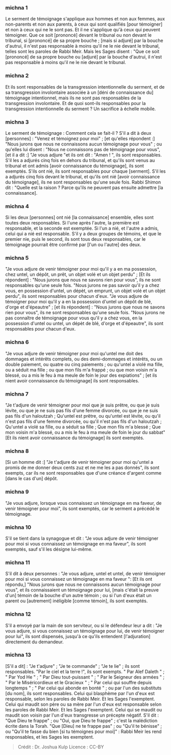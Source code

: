 
### michna 1
Le serment de témoignage s'applique aux hommes et non aux femmes, aux non-parents et non aux parents, à ceux qui sont qualifiés [pour témoigner] et non à ceux qui ne le sont pas.  Et il ne s'applique qu'à ceux qui peuvent témoigner. Que ce soit [prononcé] devant le tribunal ou non devant le tribunal, si [prononcé] de sa propre bouche ; [mais si adjuré] par la bouche d'autrui, il n'est pas responsable à moins qu'il ne le nie devant le tribunal, telles sont les paroles de Rabbi Meir. Mais les Sages disent :  "Que ce soit [prononcé] de sa propre bouche ou [adjuré] par la bouche d'autrui, il n'est pas responsable à moins qu'il ne le nie devant le tribunal.

### michna 2
Et ils sont responsables de la transgression intentionnelle du serment, et de sa transgression involontaire associée à un [déni de connaissance du] témoignage intentionnel, mais ils ne sont pas responsables de la transgression involontaire. Et de quoi sont-ils responsables pour la transgression intentionnelle du serment ? Un sacrifice à échelle mobile.

### michna 3
Le serment de témoignage :  Comment cela se fait-il ? S'il a dit à deux [personnes] :  "Venez et témoignez pour moi" ; [et qu'elles répondent :] "Nous jurons que nous ne connaissons aucun témoignage pour vous" ; ou qu'elles lui disent :  "Nous ne connaissons pas de témoignage pour vous", [et il a dit :] "Je vous adjure "et ils ont dit : "Amen ! ", ils sont responsables. S'il les a adjurés cinq fois en dehors du tribunal, et qu'ils sont venus au tribunal et ont admis [avoir connaissance du témoignage], ils sont exemptés. S'ils ont nié, ils sont responsables pour chaque [serment]. S'il les a adjurés cinq fois devant le tribunal, et qu'ils ont nié [avoir connaissance du témoignage], ils ne sont responsables qu'une seule fois. Rabbi Shimon dit : "Quelle est la raison ?   Parce qu'ils ne peuvent pas ensuite admettre [la connaissance].

### michna 4
Si les deux [personnes] ont nié [la connaissance] ensemble, elles sont toutes deux responsables. Si l'une après l'autre, la première est responsable, et la seconde est exemptée. Si l'un a nié, et l'autre a admis, celui qui a nié est responsable. S'il y a deux groupes de témoins, et que le premier nie, puis le second, ils sont tous deux responsables, car le témoignage pourrait être confirmé par [l'un ou l'autre] des deux.

### michna 5
"Je vous adjure de venir témoigner pour moi qu'il y a en ma possession, chez untel, un dépôt, un prêt, un objet volé et un objet perdu" ; [Et ils répondent] :  "Nous jurons que nous ne savons rien pour vous", ils ne sont responsables qu'une seule fois. "Nous jurons ne pas savoir qu'il y a chez vous, en possession d'untel, un dépèt, un emprunt, un objet volé et un objet perdu", ils sont responsables pour chacun d'eux. "Je vous adjure de témoigner pour moi qu'il y a en la possession d'untel un dépôt de blé, d'orge et d'épeautre" ; [et ils répondent] :  "Nous jurons que nous ne savons rien pour vous", ils ne sont responsables qu'une seule fois. "Nous jurons ne pas connaître de témoignage pour vous qu'il y a chez vous, en la possession d'untel ou untel, un dépèt de blé, d'orge et d'épeautre", ils sont responsables pour chacun d'eux.

### michna 6
"Je vous adjure de venir témoigner pour moi qu'untel me doit des dommages et intérêts complets, ou des demi-dommages et intérêts, ou un double paiement, ou quatre ou cinq paiements ; ou qu'untel a violé ma fille, ou a séduit ma fille ; ou que mon fils m'a frappé ; ou que mon voisin m'a blessé, ou a mis le feu à ma meule de foin le jour des expiations" ; [et ils nient avoir connaissance du témoignage] ils sont responsables.

### michna 7
"Je t'adjure de venir témoigner pour moi que je suis prêtre, ou que je suis lévite, ou que je ne suis pas fils d'une femme divorcée, ou que je ne suis pas fils d'un haloutzah ; Qu'untel est prêtre, ou qu'untel est lévite, ou qu'il n'est pas fils d'une femme divorcée, ou qu'il n'est pas fils d'un haloutzah ; Qu'untel a violé sa fille, ou a séduit sa fille ; Que mon fils m'a blessé ; Que mon voisin m'a blessé, ou a mis le feu à ma meule de foin le jour du sabbat" [Et ils nient avoir connaissance du témoignage] ils sont exemptés.

### michna 8
[Si un homme dit :] "Je t'adjure de venir témoigner pour moi qu'untel a promis de me donner deux cents zuz et ne me les a pas donnés", ils sont exempts, car ils ne sont responsables que d'une créance d'argent comme [dans le cas d'un] dépôt.

### michna 9
"Je vous adjure, lorsque vous connaissez un témoignage en ma faveur, de venir témoigner pour moi", ils sont exemptés, car le serment a précédé le témoignage.

### michna 10
S'il se tient dans la synagogue et dit : "Je vous adjure de venir témoigner pour moi si vous connaissez un témoignage en ma faveur", ils sont exemptés, sauf s'il les désigne lui-même.

### michna 11
S'il dit à deux personnes : "Je vous adjure, untel et untel, de venir témoigner pour moi si vous connaissez un témoignage en ma faveur ": [Et ils ont répondu,] "Nous jurons que nous ne connaissons aucun témoignage pour vous", et ils connaissaient un témoignage pour lui, [mais c'était la preuve d'un] témoin de la bouche d'un autre témoin ; ou si l'un d'eux était un parent ou [autrement] inéligible [comme témoin], ils sont exemptés.

### michna 12
S'il a envoyé par la main de son serviteur, ou si le défendeur leur a dit : "Je vous adjure, si vous connaissez un témoignage pour lui, de venir témoigner pour lui", ils sont dispensés, jusqu'à ce qu'ils entendent [l'adjuration] directement du demandeur.

### michna 13
   [S'il a dit] : "Je t'adjure" ; "Je te commande" ; "Je te lie" ; ils sont responsables. "Par le ciel et la terre !", ils sont exempts. " Par Alef Daleth " ; " Par Yod He " ; " Par Dieu tout-puissant " ; " Par le Seigneur des armées " ; " Par le Miséricordieux et le Gracieux " ; " Par celui qui souffre depuis longtemps " ; " Par celui qui abonde en bonté " ; ou par l'un des substituts [du nom], ils sont responsables. Celui qui blasphème par l'un d'eux est responsable, selon les paroles de Rabbi Meir. Et les Sages l'exemptent. Celui qui maudit son père ou sa mère par l'un d'eux est responsable selon les paroles de Rabbi Meir. Et les Sages l'exemptent. Celui qui se maudit ou maudit son voisin par l'un d'eux transgresse un précepte négatif.  S'il dit : "Que Dieu te frappe" ; ou "Oui, que Dieu te frappe" ; c'est la malédiction écrite dans la Torah. "Que [Dieu] ne te frappe pas" ; ou "Qu'il te bénisse" ; ou "Qu'il te fasse du bien [si tu témoignes pour moi]" : Rabbi Meir les rend responsables, et les Sages les exemptent.

>Crédit : Dr. Joshua Kulp
>Licence : CC-BY